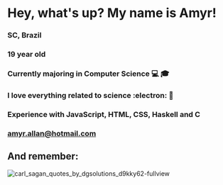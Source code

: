 # Hey, what's up? My name is Amyr!  
### SC, Brazil   
### 19 year old   
### Currently majoring in Computer Science :computer: :mortar_board:   
### I love everything related to science :electron: :telescope:  
### Experience with JavaScript, HTML, CSS, Haskell and C  
### amyr.allan@hotmail.com  
## And remember:  
![carl_sagan_quotes_by_dgsolutions_d9kky62-fullview](https://user-images.githubusercontent.com/69065770/129996704-c4ca6da2-6bc4-40ea-8950-df750c3e121e.jpg)

